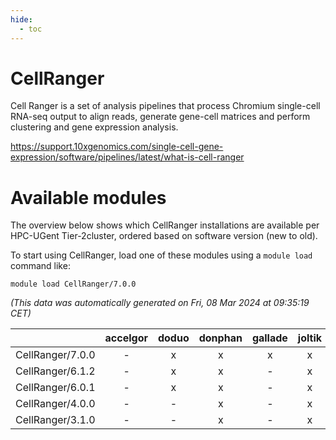 ```yaml
---
hide:
  - toc
---
```


CellRanger
==========


Cell Ranger is a set of analysis pipelines that process Chromium single-cell RNA-seq output to align reads, generate gene-cell matrices and perform clustering and gene expression analysis.

https://support.10xgenomics.com/single-cell-gene-expression/software/pipelines/latest/what-is-cell-ranger
# Available modules


The overview below shows which CellRanger installations are available per HPC-UGent Tier-2cluster, ordered based on software version (new to old).

To start using CellRanger, load one of these modules using a `module load` command like:

```shell
module load CellRanger/7.0.0
```

*(This data was automatically generated on Fri, 08 Mar 2024 at 09:35:19 CET)*  

| |accelgor|doduo|donphan|gallade|joltik|skitty|
| :---: | :---: | :---: | :---: | :---: | :---: | :---: |
|CellRanger/7.0.0|-|x|x|x|x|x|
|CellRanger/6.1.2|-|x|x|-|x|x|
|CellRanger/6.0.1|-|x|x|-|x|-|
|CellRanger/4.0.0|-|-|x|-|x|-|
|CellRanger/3.1.0|-|-|x|-|x|-|
